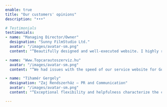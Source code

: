 ```yaml
---
enable: true
title: "Our customers' opinions"
description: "•••"

# Testimonials
testimonials:
- name: "Managing Director/Owner"
  designation: "Sunny FilmStudio Ltd."
  avatar: "/images/avatar-sm.png"
  content: "“Beautifully designed and well-executed website. I highly recommend the creator.”"

- name: "Www.Topcarautoszerviz.hu"
  avatar: "/images/avatar-sm.png"
  content: "“We had issues with the speed of our service website for Google Ads! The end result was a fast, simple, and clean website! They are quick and precise! We highly recommend them!”"

- name: "Tihamér Gergely"
  designation: "Zaj Rendszerház – PR and Communication"
  avatar: "/images/avatar-sm.png"
  content: "“Exceptional flexibility and helpfulness characterize the company. They found solutions to all of our ideas, which is why we invited them to create and develop multiple websites for our company group. Five stars, highly recommended.”"

---
```

